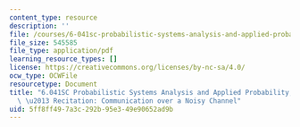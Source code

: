 ```yaml
---
content_type: resource
description: ''
file: /courses/6-041sc-probabilistic-systems-analysis-and-applied-probability-fall-2013/5ff8ff497a3c292b95e349e90652ad9b_MIT6_041SCF13_Noisy_Channel_300k.pdf
file_size: 545585
file_type: application/pdf
learning_resource_types: []
license: https://creativecommons.org/licenses/by-nc-sa/4.0/
ocw_type: OCWFile
resourcetype: Document
title: "6.041SC Probabilistic Systems Analysis and Applied Probability, Fall 2013Transcript\
  \ \u2013 Recitation: Communication over a Noisy Channel"
uid: 5ff8ff49-7a3c-292b-95e3-49e90652ad9b
---
```

